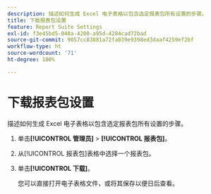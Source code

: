 ```yaml
---
description: 描述如何生成 Excel 电子表格以包含选定报表包所有设置的步骤。
title: 下载报表包设置
feature: Report Suite Settings
exl-id: f3e45bd5-048a-4200-a95d-4284cad72bad
source-git-commit: 9057cc83881a72fa039e9398ed3daaf4259ef2bf
workflow-type: ht
source-wordcount: '71'
ht-degree: 100%

---
```


# 下载报表包设置

描述如何生成 Excel 电子表格以包含选定报表包所有设置的步骤。

1. 单击&#x200B;**[!UICONTROL 管理员]** > **[!UICONTROL 报表包]**。
1. 从[!UICONTROL 报表包]表格中选择一个报表包。
1. 单击&#x200B;**[!UICONTROL 下载]**。

   您可以直接打开电子表格文件，或将其保存以便日后查看。
